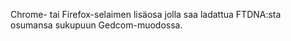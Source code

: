 Chrome- tai Firefox-selaimen lisäosa jolla saa ladattua FTDNA:sta osumansa sukupuun Gedcom-muodossa.
